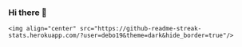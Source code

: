 ### Hi there 👋

<!--
**debo19/debo19** is a ✨ _special_ ✨ repository because its `README.md` (this file) appears on your GitHub profile.

Here are some ideas to get you started:

- 🔭 I’m currently working on ...
- 🌱 I’m currently learning ...
- 👯 I’m looking to collaborate on ...
- 🤔 I’m looking for help with ...
- 💬 Ask me about ...
- 📫 How to reach me: ...
- 😄 Pronouns: ...
- ⚡ Fun fact: ...
-->

<p align="center">
  <a>
    
    <img align="center" src="https://github-readme-streak-stats.herokuapp.com/?user=debo19&theme=dark&hide_border=true"/>
   
  </a>
</p>
